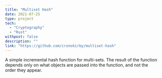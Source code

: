 ```yaml
---
title: "Multiset Hash"
date: 2021-07-25
type: project
tech:
  - "Cryptography"
  - "Rust"
withpost: false
description: ""
link: "https://github.com/cronokirby/multiset-hash"
---
```


A simple incremental hash function for multi-sets.
The result of the function depends only on what objects
are passed into the function, and not the order they appear.
